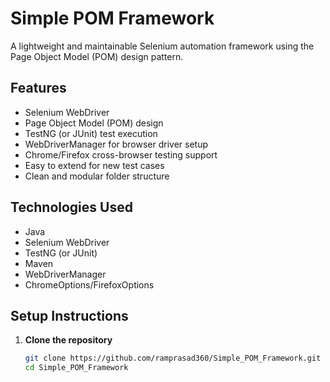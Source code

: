 # Simple POM Framework

A lightweight and maintainable Selenium automation framework using the Page Object Model (POM) design pattern.

## Features

- Selenium WebDriver
- Page Object Model (POM) design
- TestNG (or JUnit) test execution
- WebDriverManager for browser driver setup
- Chrome/Firefox cross-browser testing support
- Easy to extend for new test cases
- Clean and modular folder structure


## Technologies Used

- Java
- Selenium WebDriver
- TestNG (or JUnit)
- Maven
- WebDriverManager
- ChromeOptions/FirefoxOptions

## Setup Instructions

1. **Clone the repository**
   ```bash
   git clone https://github.com/ramprasad360/Simple_POM_Framework.git
   cd Simple_POM_Framework


